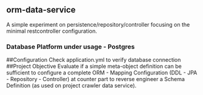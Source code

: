## orm-data-service
A simple experiment on persistence/repository/controller focusing on the minimal restcontroller configuration. 
### Database Platform under usage - Postgres 
##Configuration
Check application.yml to verify database connection
##Project Objective 
Evaluate if a simple meta-object definition can be sufficient to configure a complete ORM - Mapping Configuration (DDL - JPA - Repository - Controller) at counter part to reverse engineer a Schema Definition (as used on project crawler data service).
